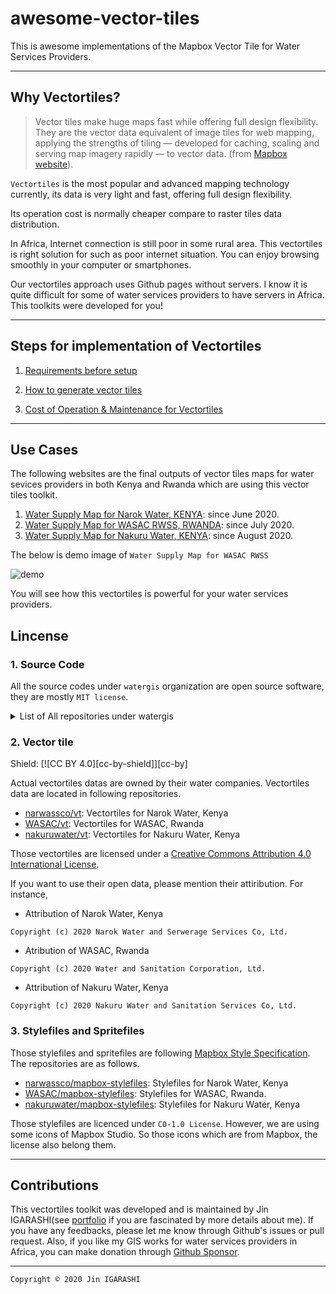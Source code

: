 # awesome-vector-tiles
This is awesome implementations of the Mapbox Vector Tile for Water Services Providers.

---
## Why Vectortiles?

> Vector tiles make huge maps fast while offering full design flexibility. They are the vector data equivalent of image tiles for web mapping, applying the strengths of tiling — developed for caching, scaling and serving map imagery rapidly — to vector data. (from [Mapbox website](https://docs.mapbox.com/vector-tiles/reference/)).

`Vectortiles` is the most popular and advanced mapping technology currently, its data is very light and fast, offering full design flexibility. 

Its operation cost is normally cheaper compare to raster tiles data distribution.

In Africa, Internet connection is still poor in some rural area. This vectortiles is right solution for such as poor internet situation. You can enjoy browsing smoothly in your computer or smartphones.

Our vectortiles approach uses Github pages without servers. I know it is quite difficult for some of water services providers to have servers in Africa. This toolkits were developed for you!

---
## Steps for implementation of Vectortiles

1. [Requirements before setup](./contents/requirements.md)

2. [How to generate vector tiles](./contents/how-to-generate-vectortiles.md)

3. [Cost of Operation & Maintenance for Vectortiles](./contents/costs.md)

---
## Use Cases

The following websites are the final outputs of vector tiles maps for water sevices providers in both Kenya and Rwanda which are using this vector tiles toolkit.

1. [Water Supply Map for Narok Water, KENYA](https://narok.water-gis.com): since June 2020.
2. [Water Supply Map for WASAC RWSS, RWANDA](https://rural.water-gis.com): since July 2020.
3. [Water Supply Map for Nakuru Water, KENYA](https://nakuru.water-gis.com): since August 2020.

The below is demo image of `Water Supply Map for WASAC RWSS`

![demo](./images/demo_wasac.gif)

You will see how this vectortiles is powerful for your water services providers.

## Lincense

### 1. Source Code
All the source codes under `watergis` organization are open source software, they are mostly `MIT license`. 

<details>
<summary>List of All repositories under watergis</summary>

#### a. Software for Mapbox GL JS client
- [watergis/mapbox-gl-legend](https://github.com/watergis/mapbox-gl-legend): Add a simple legend control
- [watergis/mapbox-gl-area-switcher](https://github.com/watergis/mapbox-gl-area-switcher): Add a simple control to switch area easier
- [watergis/mapbox-gl-popup](https://github.com/watergis/mapbox-gl-popup): add a simple popup into Mapbox GL JS.
- [watergis/mapbox-gl-print](https://github.com/watergis/mapbox-gl-print): add a simple print control to export PNG and PDF.
- [watergis/mapbox-gl-pitch-toggle-control](https://github.com/watergis/mapbox-gl-pitch-toggle-control): add a simple 3D button to change between 3D and 2D

#### b. Software for Vectortiles
- [watergis/vt-boilerplate](https://github.com/watergis/vt-boilerplate): a template to create vectortiles from PostGIS and deploy it to Github pages.
- [watergis/postgis2geojson](https://github.com/watergis/postgis2geojson): a module to extract GeoJSON directly from PostGIS.
- [watergis/postgis2mbtiles](https://github.com/watergis/postgis2mbtiles): a module to extract mbtiles directly from PostGIS.
- [watergis/postgis2mbtiles-docker](https://github.com/watergis/postgis2mbtiles-docker): a Docker implementation for `postgis2mbtiles` module.
- [watergis/mbtiles2pbf](https://github.com/watergis/mbtiles2pbf): a module to convert from mbtiles to pbf(mvt) vectortiles.
- [watergis/postgis2vectortiles](https://github.com/watergis/postgis2vectortiles): a module to create pbf vectortiles from PostGIS directly.
- [watergis/sprite-creator](https://github.com/watergis/sprite-creator): a module to create sprite files from SVG icons.

#### c. Software for EPANET
- [watergis/geojson2inp](https://github.com/watergis/geojson2inp): a module create INP file from GeoJSON files.
- [watergis/postgis2inp](https://github.com/watergis/postgis2inp): a module create INP file directly from PostGIS.

These repositories are not currently related to vectortiles, however I would like to develop EPANET functions within vectortiles map in the future.

</details>

### 2. Vector tile
Shield: [![CC BY 4.0][cc-by-shield]][cc-by]

Actual vectortiles datas are owned by their water companies. Vectortiles data are located in following repositories.

- [narwassco/vt](https://github.com/narwassco/vt): Vectortiles for Narok Water, Kenya
- [WASAC/vt](https://github.com/WASAC/vt): Vectortiles for WASAC, Rwanda
- [nakuruwater/vt](https://github.com/nakuruwater/vt): Vectortiles for Nakuru Water, Kenya

Those vectortiles are licensed under a [Creative Commons Attribution 4.0 International
License](http://creativecommons.org/licenses/by/4.0/).

If you want to use their open data, please mention their attiribution. For instance,

- Attribution of Narok Water, Kenya
```
Copyright (c) 2020 Narok Water and Serwerage Services Co, Ltd.
```
- Atribution of WASAC, Rwanda
```
Copyright (c) 2020 Water and Sanitation Corporation, Ltd.
```
- Attribution of Nakuru Water, Kenya
```
Copyright (c) 2020 Nakuru Water and Sanitation Services Co, Ltd.
```

### 3. Stylefiles and Spritefiles

Those stylefiles and spritefiles are following [Mapbox Style Specification](https://docs.mapbox.com/mapbox-gl-js/style-spec/). The repositories are as follows.

- [narwassco/mapbox-stylefiles](https://github.com/narwassco/mapbox-stylefiles): Stylefiles for Narok Water, Kenya
- [WASAC/mapbox-stylefiles](https://github.com/WASAC/mapbox-stylefiles): Stylefiles for WASAC, Rwanda.
- [nakuruwater/mapbox-stylefiles](https://github.com/nakuruwater/mapbox-stylefiles): Stylefiles for Nakuru Water, Kenya

Those stylefiles are licenced under `C0-1.0 License`. However, we are using some icons of Mapbox Studio. So those icons which are from Mapbox, the license also belong them.



---
## Contributions

This vectortiles toolkit was developed and is maintained by Jin IGARASHI(see [portfolio](https://water-gis.com) if you are fascinated by more details about me). If you have any feedbacks, please let me know through Github's issues or pull request. Also, if you like my GIS works for water services providers in Africa, you can make donation through [Github Sponsor](https://github.com/sponsors/JinIgarashi).

---
`Copyright © 2020 Jin IGARASHI`
